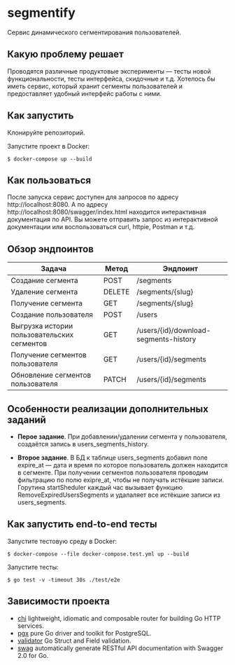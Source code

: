 # segmentify

Сервис динамического сегментирования пользователей.

## Какую проблему решает
Проводятся различные продуктовые эксперименты — тесты новой функциональности, тесты интерфейса, скидочные и т.д. Хотелось бы иметь сервис, который хранит сегменты пользователей и предоставляет удобный интерфейс работы с ними.

## Как запустить
Клонируйте репозиторий.

Запустите проект в Docker:
```
$ docker-compose up --build
```

## Как пользоваться
После запуска сервис доступен для запросов по адресу http://localhost:8080.
А по адресу http://localhost:8080/swagger/index.html находится интерактивная документация по API. Вы можете отправить запрос из интерактивной документации или воспользоваться curl, httpie, Postman и т.д.

## Обзор эндпоинтов
| Задача | Метод | Эндпоинт |
| --- | --- | --- |
| Создание сегмента | POST | /segments |
| Удаление сегмента | DELETE | /segments/{slug} |
| Получение сегмента | GET | /segments/{slug} |
| Создание пользователя | POST | /users |
| Выгрузка истории пользовательских сегментов | GET | /users/{id}/download-segments-history |
| Получение сегментов пользователя | GET | /users/{id}/segments |
| Обновление сегментов пользователя | PATCH | /users/{id}/segments |

## Особенности реализации дополнительных заданий
- **Перое задание**. При добавлении/удалении сегмента у пользователя, создаётся запись в users_segments_history.

- **Второе задание**. В БД к таблице users_segments добавил поле expire_at — дата и время по которое пользователь должен находится в сегменте. При получении сегментов пользователя проводим фильтрацию по полю exipre_at, чтобы не получать истёкшие записи. Горутина startSheduler каждый час вызывает функцию RemoveExpiredUsersSegments и удалаляет все истёкшие записи из users_segments.

## Как запустить end-to-end тесты
Запустите тестовую среду в Docker:
```
$ docker-compose --file docker-compose.test.yml up --build
```
Запустите тесты:
```
$ go test -v -timeout 30s ./test/e2e
```

## Зависимости проекта
- [chi](https://github.com/go-chi/chi) lightweight, idiomatic and composable router for building Go HTTP services.
- [pgx](https://github.com/jackc/pgx) pure Go driver and toolkit for PostgreSQL.
- [validator](https://github.com/go-playground/validator) Go Struct and Field validation.
- [swag](https://github.com/swaggo/swag) automatically generate RESTful API documentation with Swagger 2.0 for Go.